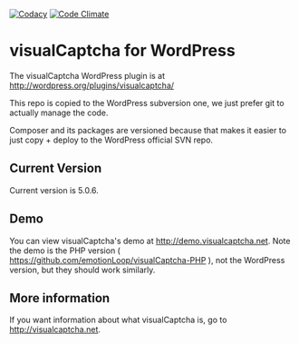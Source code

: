 [![Codacy](https://www.codacy.com/project/badge/f4d52c3f12a14d9bac7205863796456a)](https://www.codacy.com/app/bruno-bernardino/visualCaptcha-WordPress)
[![Code Climate](https://codeclimate.com/github/emotionLoop/visualCaptcha-WordPress/badges/gpa.svg)](https://codeclimate.com/github/emotionLoop/visualCaptcha-WordPress)

# visualCaptcha for WordPress

The visualCaptcha WordPress plugin is at http://wordpress.org/plugins/visualcaptcha/

This repo is copied to the WordPress subversion one, we just prefer git to actually manage the code.

Composer and its packages are versioned because that makes it easier to just copy + deploy to the WordPress official SVN repo.

## Current Version

Current version is 5.0.6.

## Demo

You can view visualCaptcha's demo at http://demo.visualcaptcha.net. Note the demo is the PHP version ( https://github.com/emotionLoop/visualCaptcha-PHP ), not the WordPress version, but they should work similarly.

## More information

If you want information about what visualCaptcha is, go to http://visualcaptcha.net.
